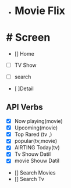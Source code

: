 - # Movie Flix

# # Screen

- [] Home

- [ ] TV Show

- [ ] search

- [ ]Detail

## API Verbs

- [x] Now playing(movie)
- [x] Upcoming(movie)
- [x] Top Rared (tv ,)
- [x] popular(tv,movie)
- [x] AIRTING Today(tv)
- [x] Tv Shouw Datil
- [x] movie Shouw Datil
- [] Search Movies
- [] Search Tv
